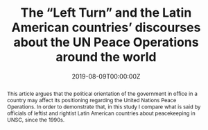 ---
abstract: This article argues that the political orientation of the government in office in a country may affect its positioning regarding the United Nations Peace Operations. In order to demonstrate that, in this study I compare what is said by officials of leftist and rightist Latin American countries about peacekeeping in UNSC, since the 1990s.
authors:
- admin
date: "2019-08-09T00:00:00Z"
doi: "https://doi.org/10.5752/P.1809-6182.2019v16n1p2"
featured: false
publication: '*Conjuntura Internacional, 16*(1)'
publication_types:
- "2"
tags:
- International Security
- Latin America
- Left Turn
- United Nations Security Council
- Peace Operations
publishDate: "2019-08-09T00:00:00Z"
title: 'The “Left Turn” and the Latin American countries’ discourses about the UN Peace Operations around the world'
url_pdf: http://periodicos.pucminas.br/index.php/conjuntura/article/view/18797
---